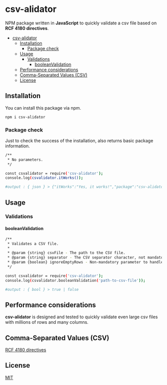 # csv-alidator

NPM package written in **JavaScript** to quickly validate a csv file based on **RCF 4180 directives**.

- [csv-alidator](#csv-alidator)
  - [Installation](#installation)
    - [Package check](#package-check)
  - [Usage](#usage)
    - [Validations](#validations)
      - [booleanValidation](#booleanvalidation)
  - [Performance considerations](#performance-considerations)
  - [Comma-Separated Values (CSV)](#comma-separated-values-csv)
  - [License](#license)

## Installation

You can install this package via npm.

```bash
npm i csv-alidator
```

### Package check

Just to check the success of the installation, also returns basic package information.

```bash
/**
 * No parameters.
 */

const csvalidator = require('csv-alidator');
console.log(csvalidator.itWorks());

#output : { json } > {"itWorks":"Yes, it works!","package":"csv-alidator","version":"1.0.1"} 
```

## Usage

### Validations

#### booleanValidation

```bash
/**
 * Validates a CSV file.
 *
 * @param {string} csvFile - The path to the CSV file.
 * @param {string} separator - The CSV separator character, not mandatory. Default value = ','.
 * @param {boolean} ignoreEmptyRows - Non-mandatory parameter to handle the blank line at the end of the file.
 */

const csvalidator = require('csv-alidator');
console.log(csvalidator.booleanValidation('path-to-csv-file'));

#output : { bool } > true | false
```

## Performance considerations

**csv-alidator** is designed and tested to quickly validate even large csv files with millions of rows and many columns.

## Comma-Separated Values (CSV)

[RCF 4180 directives](https://www.rfc-editor.org/rfc/rfc4180.html)

## License

[MIT](https://opensource.org/license/mit/)
